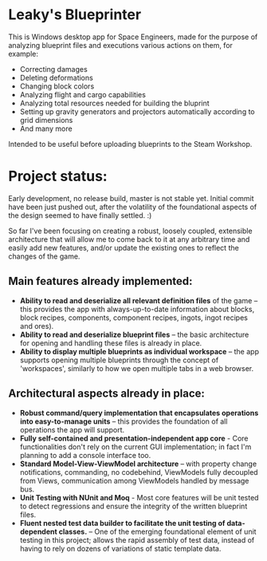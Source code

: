 # Leaky's Blueprinter

This is Windows desktop app for Space Engineers, made for the purpose of analyzing blueprint files and executions various actions on them, for example:
- Correcting damages
- Deleting deformations
- Changing block colors
- Analyzing flight and cargo capabilities
- Analyzing total resources needed for building the bluprint
- Setting up gravity generators and projectors automatically according to grid dimensions
- And many more

Intended to be useful before uploading blueprints to the Steam Workshop.

# Project status:

Early development, no release build, master is not stable yet. Initial commit have been just pushed out, after the volatility of the foundational aspects of the design seemed to have finally settled. :)

So far I've been focusing on creating a robust, loosely coupled, extensible architecture that will allow me to come back to it at any arbitrary time and easily add new features, and/or update the existing ones to reflect the changes of the game.

## Main features already implemented:
- **Ability to read and deserialize all relevant definition files** of the game – this provides the app with always-up-to-date information about blocks, block recipes, components, component recipes, ingots, ingot recipes and ores).
- **Ability to read and deserialize blueprint files** – the basic architecture for opening and handling these files is already in place.
- **Ability to display multiple blueprints as individual workspace** – the app supports opening multiple blueprints through the concept of 'workspaces', similarly to how we open multiple tabs in a web browser.

## Architectural aspects already in place:
- **Robust command/query implementation that encapsulates operations into easy-to-manage units** – this provides the foundation of all operations the app will support.
- **Fully self-contained and presentation-independent app core** - Core functionalities don't rely on the current GUI implementation; in fact I'm planning to add a console interface too.
- **Standard Model-View-ViewModel architecture** – with property change notifications, commanding, no codebehind, ViewModels fully decoupled from Views, communication among ViewModels handled by message bus.
- **Unit Testing with NUnit and Moq** - Most core features will be unit tested to detect regressions and ensure the integrity of the written blueprint files.
- **Fluent nested test data builder to facilitate the unit testing of data-dependent classes.** – One of the emerging foundational element of unit testing in this project; allows the rapid assembly of test data, instead of having to rely on dozens of variations of static template data.
